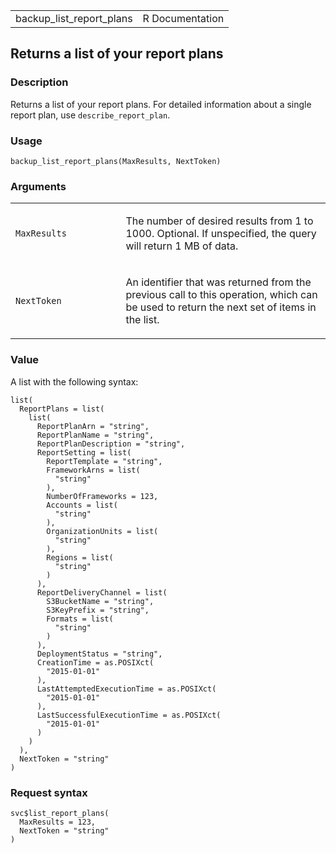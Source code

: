 <table style="width: 100%;">
<tbody>
<tr class="odd">
<td>backup_list_report_plans</td>
<td style="text-align: right;">R Documentation</td>
</tr>
</tbody>
</table>

## Returns a list of your report plans

### Description

Returns a list of your report plans. For detailed information about a
single report plan, use `describe_report_plan`.

### Usage

    backup_list_report_plans(MaxResults, NextToken)

### Arguments

<table>
<colgroup>
<col style="width: 35%" />
<col style="width: 65%" />
</colgroup>
<tbody>
<tr class="odd">
<td><code
id="backup_list_report_plans_:_MaxResults">MaxResults</code></td>
<td><p>The number of desired results from 1 to 1000. Optional. If
unspecified, the query will return 1 MB of data.</p></td>
</tr>
<tr class="even">
<td><code
id="backup_list_report_plans_:_NextToken">NextToken</code></td>
<td><p>An identifier that was returned from the previous call to this
operation, which can be used to return the next set of items in the
list.</p></td>
</tr>
</tbody>
</table>

### Value

A list with the following syntax:

    list(
      ReportPlans = list(
        list(
          ReportPlanArn = "string",
          ReportPlanName = "string",
          ReportPlanDescription = "string",
          ReportSetting = list(
            ReportTemplate = "string",
            FrameworkArns = list(
              "string"
            ),
            NumberOfFrameworks = 123,
            Accounts = list(
              "string"
            ),
            OrganizationUnits = list(
              "string"
            ),
            Regions = list(
              "string"
            )
          ),
          ReportDeliveryChannel = list(
            S3BucketName = "string",
            S3KeyPrefix = "string",
            Formats = list(
              "string"
            )
          ),
          DeploymentStatus = "string",
          CreationTime = as.POSIXct(
            "2015-01-01"
          ),
          LastAttemptedExecutionTime = as.POSIXct(
            "2015-01-01"
          ),
          LastSuccessfulExecutionTime = as.POSIXct(
            "2015-01-01"
          )
        )
      ),
      NextToken = "string"
    )

### Request syntax

    svc$list_report_plans(
      MaxResults = 123,
      NextToken = "string"
    )
